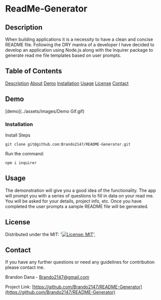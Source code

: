 
# ReadMe-Generator


## Description
When building applications it is a necessity to have a clean and concise README file. Following the DRY mantra of a developer I have decided to develop an application using Node.js along with the Inquirer package to generate read me file templates based on user prompts.


## Table of Contents
[Description](#Description)
[About](#About)
[Demo](#Demo)
[Installation](#Installation)
[Usage](#Usage)
[License](#License)
[Contact](#Contact)



## Demo
[demo](../assets/images/Demo Gif.gif)



### Installation
Install Steps

```
git clone git@github.com:Brando2147/README-Generator.git

```
Run the command:
```
npm i inquirer
```    

  
## Usage
The demonstration will give you a good idea of the functionality. The app will prompt you with a series of questions to fill in data on your read me. 
You will be asked for your details, project info, etc. Once you have completed the user prompts a sample README file will be generated. 

 

## License
Distributed under the MIT: '[![License: MIT](https://img.shields.io/badge/License-MIT-yellow.svg)](https://opensource.org/licensesMIT)',



## Contact
If you have any further questions or need any guidelines for contribution please contact me.

Brandon Dana - Brando2147@gmail.com

Project Link: [https://github.com/Brando2147/README-Generator](https://github.com/Brando2147/README-Generator)
